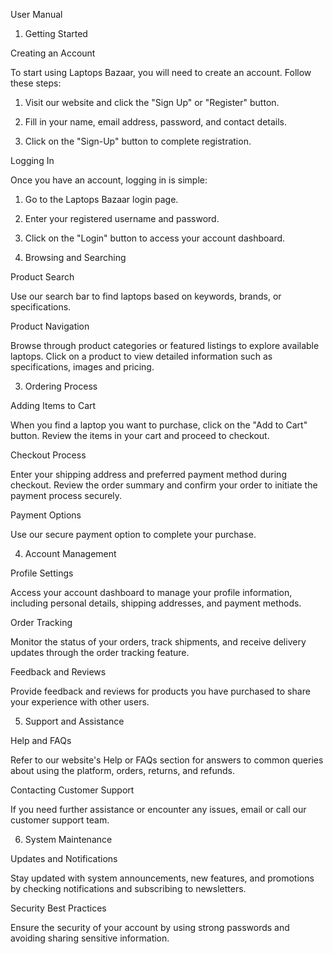 User Manual  

1. Getting Started   

Creating an Account   

To start using Laptops Bazaar, you will need to create an account. Follow these steps:   

1. Visit our website and click the "Sign Up" or "Register" button.  

2. Fill in your name, email address, password, and contact details.  

3. Click on the "Sign-Up" button to complete registration.    

Logging In   

Once you have an account, logging in is simple:   

1. Go to the Laptops Bazaar login page.  

2. Enter your registered username and password.  

3. Click on the "Login" button to access your account dashboard.   

 

2. Browsing and Searching   

Product Search   

Use our search bar to find laptops based on keywords, brands, or specifications.    

Product Navigation   

Browse through product categories or featured listings to explore available laptops. Click on a product to view detailed information such as specifications, images and pricing.  

 

3. Ordering Process   

Adding Items to Cart   

When you find a laptop you want to purchase, click on the "Add to Cart" button. Review the items in your cart and proceed to checkout.   

Checkout Process   

Enter your shipping address and preferred payment method during checkout. Review the order summary and confirm your order to initiate the payment process securely.   

Payment Options   

Use our secure payment option to complete your purchase.    

 

4. Account Management   

Profile Settings  

Access your account dashboard to manage your profile information, including personal details, shipping addresses, and payment methods.  

Order Tracking   

Monitor the status of your orders, track shipments, and receive delivery updates through the order tracking feature.   

Feedback and Reviews   

Provide feedback and reviews for products you have purchased to share your experience with other users.    

 

5. Support and Assistance   

Help and FAQs   

Refer to our website's Help or FAQs section for answers to common queries about using the platform, orders, returns, and refunds.   

Contacting Customer Support   

If you need further assistance or encounter any issues, email or call our customer support team.    

6. System Maintenance   

Updates and Notifications   

Stay updated with system announcements, new features, and promotions by checking notifications and subscribing to newsletters.  

Security Best Practices   

Ensure the security of your account by using strong passwords and avoiding sharing sensitive information. 